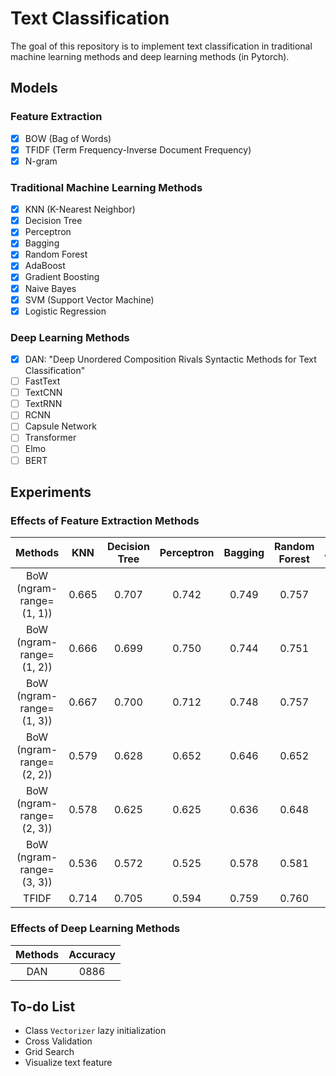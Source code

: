 # Text Classification

The goal of this repository is to implement text classification in traditional machine learning methods and deep learning methods (in Pytorch).

## Models

### Feature Extraction

- [x] BOW (Bag of Words)
- [x] TFIDF (Term Frequency-Inverse Document Frequency)
- [x] N-gram

### Traditional Machine Learning Methods

- [x] KNN (K-Nearest Neighbor)
- [x] Decision Tree
- [x] Perceptron
- [x] Bagging
- [x] Random Forest
- [x] AdaBoost
- [x] Gradient Boosting
- [x] Naive Bayes
- [x] SVM (Support Vector Machine)
- [x] Logistic Regression

### Deep Learning Methods

- [x] DAN: "Deep Unordered Composition Rivals Syntactic Methods for Text Classification"
- [ ] FastText
- [ ] TextCNN
- [ ] TextRNN
- [ ] RCNN
- [ ] Capsule Network
- [ ] Transformer
- [ ] Elmo
- [ ] BERT

## Experiments

### Effects of Feature Extraction Methods

| Methods | KNN | Decision Tree | Perceptron | Bagging | Random Forest | AdaBoost | Gradient Boosting | Naive Bayes | SVM | Logistic Regression |
| :---: | :---: | :---: | :---:| :---: | :---: | :---: | :---: | :---: | :---: | :---: |
| BoW (ngram-range=(1, 1))| 0.665 | 0.707 | 0.742 | 0.749 | 0.757 | 0.724 | 0.713 | 0.800 | 0.823 | 0.826 |
| BoW (ngram-range=(1, 2))| 0.666 | 0.699 | 0.750 | 0.744 | 0.751 | 0.724 | 0.712 | 0.795 | 0.819 | 0.823 |
| BoW (ngram-range=(1, 3))| 0.667 | 0.700 | 0.712 | 0.748 | 0.757 | 0.724 | 0.712 | 0.795 | 0.818 | 0.824 |
| BoW (ngram-range=(2, 2))| 0.579 | 0.628 | 0.652 | 0.646 | 0.652 | 0.584 | 0.600 | 0.669 | 0.671 | 0.692 |
| BoW (ngram-range=(2, 3))| 0.578 | 0.625 | 0.625 | 0.636 | 0.648 | 0.584 | 0.600 | 0.662 | 0.667 | 0.684 |
| BoW (ngram-range=(3, 3))| 0.536 | 0.572 | 0.525 | 0.578 | 0.581 | 0.532 | 0.539 | 0.561 | 0.576 | 0.590 |
| TFIDF | 0.714 | 0.705 | 0.594 | 0.759 | 0.760 | 0.723 | 0.714 | 0.807 | 0.804 | 0.824

### Effects of Deep Learning Methods
| Methods | Accuracy |
| :---: | :---: |
| DAN | 0886 |

## To-do List

- Class `Vectorizer` lazy initialization
- Cross Validation
- Grid Search
- Visualize text feature
